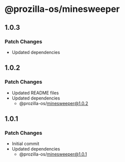 # @prozilla-os/minesweeper

## 1.0.3

### Patch Changes

- Updated dependencies

## 1.0.2

### Patch Changes

- Updated README files
- Updated dependencies
  - @prozilla-os/minesweeper@1.0.2

## 1.0.1

### Patch Changes

- Initial commit
- Updated dependencies
  - @prozilla-os/minesweeper@1.0.1

